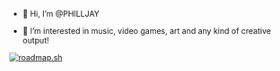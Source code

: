 - 👋 Hi, I’m @PHILLJAY

- 👀 I’m interested in music, video games, art and any kind of creative output!

[![roadmap.sh](https://api.roadmap.sh/v1-badge/tall/6539837c602c6661a55c7161?variant=dark)](https://roadmap.sh)


